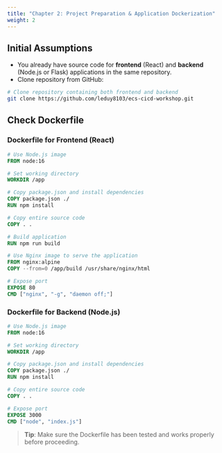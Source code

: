 ```yaml
---
title: "Chapter 2: Project Preparation & Application Dockerization"
weight: 2
---
```


## Initial Assumptions

- You already have source code for **frontend** (React) and **backend** (Node.js or Flask) applications in the same repository.
- Clone repository from GitHub:

```bash
# Clone repository containing both frontend and backend
git clone https://github.com/leduy8103/ecs-cicd-workshop.git
```

## Check Dockerfile

### Dockerfile for Frontend (React)

```dockerfile
# Use Node.js image
FROM node:16

# Set working directory
WORKDIR /app

# Copy package.json and install dependencies
COPY package.json ./
RUN npm install

# Copy entire source code
COPY . .

# Build application
RUN npm run build

# Use Nginx image to serve the application
FROM nginx:alpine
COPY --from=0 /app/build /usr/share/nginx/html

# Expose port
EXPOSE 80
CMD ["nginx", "-g", "daemon off;"]
```

### Dockerfile for Backend (Node.js)

```dockerfile
# Use Node.js image
FROM node:16

# Set working directory
WORKDIR /app

# Copy package.json and install dependencies
COPY package.json ./
RUN npm install

# Copy entire source code
COPY . .

# Expose port
EXPOSE 3000
CMD ["node", "index.js"]
```

> **Tip**: Make sure the Dockerfile has been tested and works properly before proceeding.
